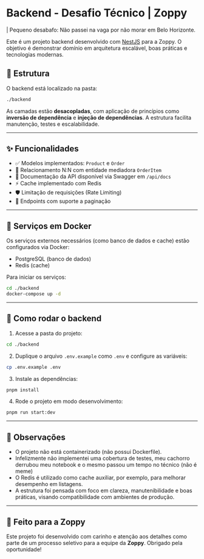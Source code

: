 # Backend - Desafio Técnico | Zoppy

| Pequeno desabafo: Não passei na vaga por não morar em Belo Horizonte.

Este é um projeto backend desenvolvido com [NestJS](https://nestjs.com/) para a Zoppy. O objetivo é demonstrar domínio em arquitetura escalável, boas práticas e tecnologias modernas.

## 📁 Estrutura

O backend está localizado na pasta:

```bash
./backend
```

As camadas estão **desacopladas**, com aplicação de princípios como **inversão de dependência** e **injeção de dependências**. A estrutura facilita manutenção, testes e escalabilidade.

---

## ✨ Funcionalidades

- ✅ Modelos implementados: `Product` e `Order`
- 🔄 Relacionamento N:N com entidade mediadora `OrderItem`
- 📄 Documentação da API disponível via Swagger em `/api/docs`
- ⚡ Cache implementado com Redis
- 🛡️ Limitação de requisições (Rate Limiting)
- 📃 Endpoints com suporte a paginação

---

## 🐳 Serviços em Docker

Os serviços externos necessários (como banco de dados e cache) estão configurados via Docker:

- PostgreSQL (banco de dados)
- Redis (cache)

Para iniciar os serviços:

```bash
cd ./backend
docker-compose up -d
```

---

## 🧪 Como rodar o backend

1. Acesse a pasta do projeto:

```bash
cd ./backend
```

2. Duplique o arquivo `.env.example` como `.env` e configure as variáveis:

```bash
cp .env.example .env
```

3. Instale as dependências:

```bash
pnpm install
```

4. Rode o projeto em modo desenvolvimento:

```bash
pnpm run start:dev
```

---

## 🏁 Observações

- O projeto não está containerizado (não possui Dockerfile).
- Infelizmente não implementei uma cobertura de testes, meu cachorro derrubou meu notebook e o mesmo passou um tempo no técnico (não é meme)
- O Redis é utilizado como cache auxiliar, por exemplo, para melhorar desempenho em listagens.
- A estrutura foi pensada com foco em clareza, manutenibilidade e boas práticas, visando compatibilidade com ambientes de produção.

---

## 🤝 Feito para a Zoppy

Este projeto foi desenvolvido com carinho e atenção aos detalhes como parte de um processo seletivo para a equipe da **Zoppy**. Obrigado pela oportunidade!
